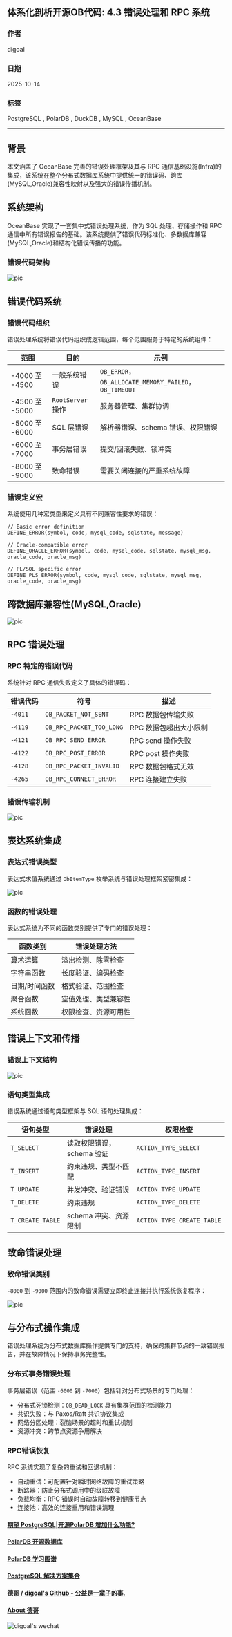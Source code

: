## 体系化剖析开源OB代码: 4.3 错误处理和 RPC 系统                   
                                    
### 作者                            
digoal                            
                                    
### 日期                              
2025-10-14                                  
                             
### 标签                                  
PostgreSQL , PolarDB , DuckDB , MySQL , OceanBase                             
                                   
----                               
                               
## 背景                     
本文涵盖了 OceanBase 完善的错误处理框架及其与 RPC 通信基础设施(Infra)的集成，该系统在整个分布式数据库系统中提供统一的错误码、跨库(MySQL,Oracle)兼容性映射以及强大的错误传播机制。  
  
## 系统架构  
OceanBase 实现了一套集中式错误处理系统，作为 SQL 处理、存储操作和 RPC 通信中所有错误报告的基础。该系统提供了错误代码标准化、多数据库兼容(MySQL,Oracle)和结构化错误传播的功能。  
  
### 错误代码架构  
  
![pic](20251014_15_pic_001.jpg)  
  
## 错误代码系统  
### 错误代码组织  
错误处理系统将错误代码组织成逻辑范围，每个范围服务于特定的系统组件：  
  
范围	| 目的	| 示例  
---|---|---  
-4000 至 -4500	| 一般系统错误	| `OB_ERROR`，`OB_ALLOCATE_MEMORY_FAILED`，`OB_TIMEOUT`  
-4500 至 -5000	| `RootServer` 操作	| 服务器管理、集群协调  
-5000 至 -6000	| SQL 层错误	| 解析器错误、schema 错误、权限错误  
-6000 至 -7000	| 事务层错误	| 提交/回滚失败、锁冲突  
-8000 至 -9000	| 致命错误	| 需要关闭连接的严重系统故障  
  
### 错误定义宏  
系统使用几种宏类型来定义具有不同兼容性要求的错误：  
  
```  
// Basic error definition  
DEFINE_ERROR(symbol, code, mysql_code, sqlstate, message)  
  
// Oracle-compatible error  
DEFINE_ORACLE_ERROR(symbol, code, mysql_code, sqlstate, mysql_msg, oracle_code, oracle_msg)  
  
// PL/SQL specific error  
DEFINE_PLS_ERROR(symbol, code, mysql_code, sqlstate, mysql_msg, oracle_code, oracle_msg)  
```  
  
## 跨数据库兼容性(MySQL,Oracle)  
  
![pic](20251014_15_pic_002.jpg)  
  
## RPC 错误处理  
### RPC 特定的错误代码  
系统针对 RPC 通信失败定义了具体的错误码：  
  
错误代码	| 符号 |	描述  
---|---|---  
`-4011`| 	`OB_PACKET_NOT_SENT`| 	RPC 数据包传输失败  
`-4119`| 	`OB_RPC_PACKET_TOO_LONG`| 	RPC 数据包超出大小限制  
`-4121`| 	`OB_RPC_SEND_ERROR`| 	RPC send 操作失败  
`-4122`| 	`OB_RPC_POST_ERROR`| 	RPC post 操作失败  
`-4128`| 	`OB_RPC_PACKET_INVALID`| 	RPC 数据包格式无效  
`-4265`| 	`OB_RPC_CONNECT_ERROR`| 	RPC 连接建立失败  
  
### 错误传输机制  
  
![pic](20251014_15_pic_003.jpg)  
  
## 表达系统集成  
### 表达式错误类型  
表达式求值系统通过 `ObItemType` 枚举系统与错误处理框架紧密集成：  
  
![pic](20251014_15_pic_004.jpg)  
  
### 函数的错误处理  
表达式系统为不同的函数类别提供了专门的错误处理：  
  
函数类别	| 错误处理方法  
---|---  
算术运算	| 溢出检测、除零检查  
字符串函数	| 长度验证、编码检查  
日期/时间函数	| 格式验证、范围检查  
聚合函数	| 空值处理、类型兼容性  
系统函数	| 权限检查、资源可用性  
  
## 错误上下文和传播  
### 错误上下文结构  
  
![pic](20251014_15_pic_005.jpg)  
  
### 语句类型集成  
错误系统通过语句类型框架与 SQL 语句处理集成：  
  
语句类型	| 错误处理	| 权限检查  
---|---|---  
`T_SELECT` | 	读取权限错误，schema 验证	 | `ACTION_TYPE_SELECT`  
`T_INSERT` | 	约束违规、类型不匹配	 | `ACTION_TYPE_INSERT`  
`T_UPDATE` | 	并发冲突、验证错误	 | `ACTION_TYPE_UPDATE`  
`T_DELETE` | 	约束违规	 | `ACTION_TYPE_DELETE`  
`T_CREATE_TABLE` | 	schema 冲突、资源限制	 | `ACTION_TYPE_CREATE_TABLE`  
  
## 致命错误处理  
### 致命错误类别  
`-8000` 到 `-9000` 范围内的致命错误需要立即终止连接并执行系统恢复程序：  
  
![pic](20251014_15_pic_006.jpg)  
  
## 与分布式操作集成  
错误处理系统为分布式数据库操作提供专门的支持，确保跨集群节点的一致错误报告，并在故障情况下保持事务完整性。  
  
### 分布式事务错误处理  
事务层错误（范围 `-6000` 到 `-7000`）包括针对分布式场景的专门处理：  
- 分布式死锁检测：`OB_DEAD_LOCK` 具有集群范围的检测能力  
- 共识失败：与 Paxos/Raft 共识协议集成  
- 网络分区处理：裂脑场景的超时和重试机制  
- 资源冲突：跨节点资源争用解决  
  
### RPC错误恢复  
RPC 系统实现了复杂的重试和回退机制：  
- 自动重试：可配置针对瞬时网络故障的重试策略  
- 断路器：防止分布式调用中的级联故障  
- 负载均衡：RPC 错误时自动故障转移到健康节点  
- 连接池：高效的连接重用和错误清理  
       
#### [期望 PostgreSQL|开源PolarDB 增加什么功能?](https://github.com/digoal/blog/issues/76 "269ac3d1c492e938c0191101c7238216")
  
  
#### [PolarDB 开源数据库](https://openpolardb.com/home "57258f76c37864c6e6d23383d05714ea")
  
  
#### [PolarDB 学习图谱](https://www.aliyun.com/database/openpolardb/activity "8642f60e04ed0c814bf9cb9677976bd4")
  
  
#### [PostgreSQL 解决方案集合](../201706/20170601_02.md "40cff096e9ed7122c512b35d8561d9c8")
  
  
#### [德哥 / digoal's Github - 公益是一辈子的事.](https://github.com/digoal/blog/blob/master/README.md "22709685feb7cab07d30f30387f0a9ae")
  
  
#### [About 德哥](https://github.com/digoal/blog/blob/master/me/readme.md "a37735981e7704886ffd590565582dd0")
  
  
![digoal's wechat](../pic/digoal_weixin.jpg "f7ad92eeba24523fd47a6e1a0e691b59")
  
